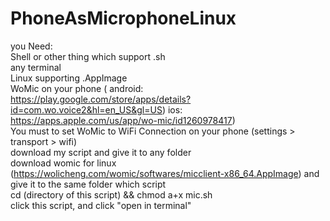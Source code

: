 # PhoneAsMicrophoneLinux<br />
you Need:<br />
Shell or other thing which support .sh<br /> any terminal<br /> Linux supporting .AppImage<br />
WoMic on your phone ( android: https://play.google.com/store/apps/details?id=com.wo.voice2&hl=en_US&gl=US) ios: https://apps.apple.com/us/app/wo-mic/id1260978417)<br />
You must to set WoMic to WiFi Connection on your phone (settings > transport > wifi)<br />
download my script and give it to any folder <br />
download womic for linux (https://wolicheng.com/womic/softwares/micclient-x86_64.AppImage) and give it to the same folder which script<br />
cd (directory of this script) && chmod a+x mic.sh<br />
click this script, and click "open in terminal"<br />
